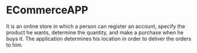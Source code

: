 # ECommerceAPP
It is an online store in which a person can register an account, specify the product he wants, determine the quantity, and make a purchase when he buys it. The application determines his location in order to deliver the orders to him.
